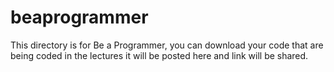 # beaprogrammer
This directory is for Be a Programmer, you can download your code that are being coded in the lectures it will be posted here and link will be shared.
